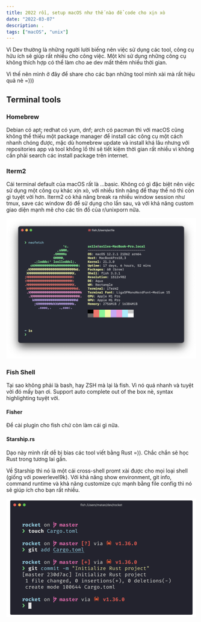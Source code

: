 ```yaml
---
title: 2022 rồi, setup macOS như thế nào để code cho xịn xò
date: "2022-03-07"
description: .
tags: ["macOS", "unix"]
---
```


Vì Dev thường là những người lười biếng nên việc sử dụng các tool, công cụ hữu ích sẽ giúp rất nhiều cho công việc. Một khi sử dụng những công cụ không thích hợp có thể làm cho ae dev mất thêm nhiều thời gian.

Vì thế nên mình ở đây để share cho các bạn những tool mình xài mà rất hiệu quả nè =)))


## Terminal tools

### Homebrew
Debian có apt; redhat có yum, dnf; arch có pacman thì với macOS cũng không thể thiếu một package manager để install các công cụ một cách nhanh chóng được, mặc dù homebrew update và install khá lâu nhưng với repositories app và tool khổng lồ thì sẽ tiết kiệm thời gian rất nhiều vì không cần phải search các install package trên internet.

### Iterm2
Cái terminal default của macOS rất là ...basic. Không có gì đặc biệt nên việc sử dụng một công cụ khác xịn xò, với nhiều tính năng để thay thế nó thì còn gì tuyệt vời hơn. Iterm2 có khả năng break ra nhiều window session như tmux, save các window đó để sử dụng cho lần sau, và với khả năng custom giao diện mạnh mẽ cho các tín đồ của r/unixporn nữa.

![ITerm](./iterm.png)


### Fish Shell

Tại sao không phải là bash, hay ZSH mà lại là fish. Vì nó quá nhanh và tuyệt vời đó mấy bạn ơi. Support auto complete out of the box nè, syntax highlighting tuyệt vời.

#### Fisher

Để cài plugin cho fish chứ còn làm cái gì nữa.

#### Starship.rs

Dạo này mình rất dễ bị bias các tool viết bằng Rust =)). Chắc chắn sẽ học Rust trong tương lai gần.

Về Starship thì nó là một cái cross-shell promt xài được cho mọi loại shell (giống với powerlevel9k). Với khả năng show environment, git info, command runtime và khả năng customize cực mạnh bằng file config thì nó sẽ giúp ích cho bạn rất nhiều.

![Starship](./starship.webp)




